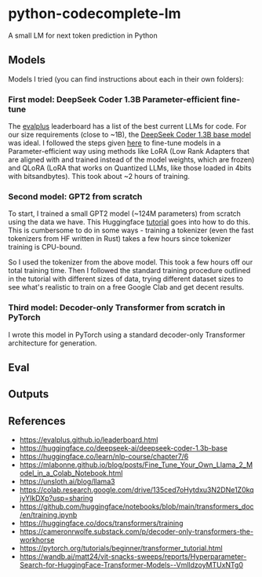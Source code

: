 # python-codecomplete-lm
A small LM for next token prediction in Python

## Models
Models I tried (you can find instructions about each in their own folders):

### First model: DeepSeek Coder 1.3B Parameter-efficient fine-tune
The [evalplus](https://evalplus.github.io/leaderboard.html) leaderboard has a list of the best current LLMs for code. For our size requirements (close to ~1B), the [DeepSeek Coder 1.3B base model](https://huggingface.co/deepseek-ai/deepseek-coder-1.3b-base) was ideal. I followed the steps given [here](https://mlabonne.github.io/blog/posts/Fine_Tune_Your_Own_Llama_2_Model_in_a_Colab_Notebook.html) to fine-tune models in a Parameter-efficient way using methods like LoRA (Low Rank Adapters that are aligned with and trained instead of the model weights, which are frozen) and QLoRA (LoRA that works on Quantized LLMs, like those loaded in 4bits with bitsandbytes). This took about ~2 hours of training. 

### Second model: GPT2 from scratch
To start, I trained a small GPT2 model (~124M parameters) from scratch using the data we have. This Huggingface [tutorial](https://huggingface.co/learn/nlp-course/chapter7/6) goes into how to do this. This is cumbersome to do in some ways - training a tokenizer (even the fast tokenizers from HF written in Rust) takes a few hours since tokenizer training is CPU-bound. 

So I used the tokenizer from the above model. This took a few hours off our total training time. Then I followed the standard training procedure outlined in the tutorial with different sizes of data, trying different dataset sizes to see what's realistic to train on a free Google Clab and get decent results.

### Third model: Decoder-only Transformer from scratch in PyTorch
I wrote this model in PyTorch using a standard decoder-only Transformer architecture for generation. 

## Eval

## Outputs

## References
- https://evalplus.github.io/leaderboard.html
- https://huggingface.co/deepseek-ai/deepseek-coder-1.3b-base
- https://huggingface.co/learn/nlp-course/chapter7/6
- https://mlabonne.github.io/blog/posts/Fine_Tune_Your_Own_Llama_2_Model_in_a_Colab_Notebook.html
- https://unsloth.ai/blog/llama3
- https://colab.research.google.com/drive/135ced7oHytdxu3N2DNe1Z0kqjyYIkDXp?usp=sharing
- https://github.com/huggingface/notebooks/blob/main/transformers_doc/en/training.ipynb
- https://huggingface.co/docs/transformers/training
- https://cameronrwolfe.substack.com/p/decoder-only-transformers-the-workhorse
- https://pytorch.org/tutorials/beginner/transformer_tutorial.html 
- https://wandb.ai/matt24/vit-snacks-sweeps/reports/Hyperparameter-Search-for-HuggingFace-Transformer-Models--VmlldzoyMTUxNTg0 
